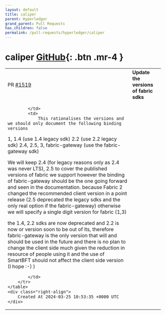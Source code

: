 ```yaml
---
layout: default
title: caliper
parent: Hyperledger
grand_parent: Pull Requests
has_children: false
permalink: /pull-requests/hyperledger/caliper
---
```


# caliper <span class="fs-3 right-align">[GitHub](https://github.com/hyperledger/caliper){: .btn .mr-4 }</span>


<div>
    <table>
        <tr>
            <td>
                PR <a href="https://github.com/hyperledger/caliper/pull/1519" class=".btn">#1519</a>
            </td>
            <td>
                <b>
                    Update the versions of fabric sdks
                </b>
            </td>
        </tr>
        <tr>
            <td>
                
            </td>
            <td>
                This rationalises the versions and we should only document the following binding versions

1, 1.4 (use 1.4 legacy sdk)
2.2 (use 2.2 legacy sdk)
2.4, 2.5, 3, fabric-gateway (use the fabric-gateway sdk)

We will keep 2.4 (for legacy reasons only as 2.4 was never LTS), 2.5 to cover the published versions of fabric we support however the binding of fabric-gateway should be the one going forward and seen in the documentation.
because Fabric 2 changed the recommended client version in a point release (2.5 deprecated the legacy sdks and the only real option if the fabric-gateway) otherwise we will specify a single digit version for fabric (1,3)

the 1.4, 2.2 sdks are now deprecated and 2.2 is now or version soon to be out of lts, therefore fabric-gateway is the only version that will and should be used in the future and there is no plan to change the client side much given the reduction in resource of people using it and the use of SmartBFT should not affect the client side version (I hope :-) )



            </td>
        </tr>
    </table>
    <div class="right-align">
        Created At 2024-03-25 10:53:35 +0000 UTC
    </div>
</div>

